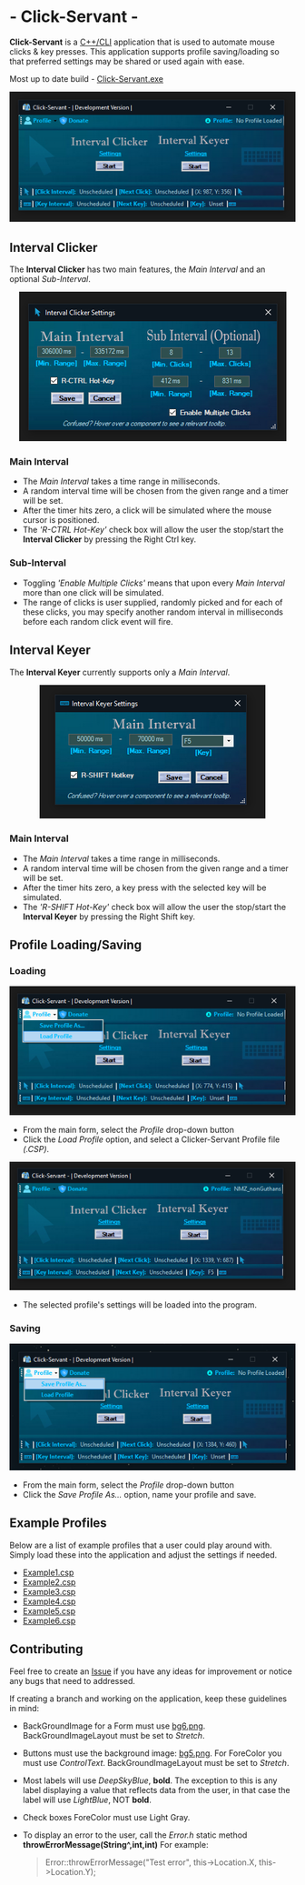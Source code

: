 #  - Click-Servant -

**Click-Servant** is a [C++/CLI](https://docs.microsoft.com/en-us/cpp/dotnet) application that is used to automate mouse clicks & key presses.
This application supports profile saving/loading so that preferred settings may be shared or used again with ease.

Most up to date build - [Click-Servant.exe](https://github.com/aaprather/Click-Servant/raw/Development/Click-Servant.exe)
<p align="center">
<img src="https://raw.githubusercontent.com/aaprather/Click-Servant/Development/Screenshots/s1.png">
</p>

## Interval Clicker
The **Interval Clicker** has two main features, the *Main Interval* and an optional *Sub-Interval*.

<p align="center">
<img src="https://raw.githubusercontent.com/aaprather/Click-Servant/Development/Screenshots/s4.png">
</p>

### Main Interval
 - The *Main Interval* takes a time range in milliseconds.
 - A random interval time will be chosen from the given range and a timer will be set.
 - After the timer hits zero, a click will be simulated where the mouse cursor is positioned.
 - The *'R-CTRL Hot-Key'* check box will allow the user the stop/start the **Interval Clicker** by pressing the Right Ctrl key.
 
 ### Sub-Interval
 - Toggling *'Enable Multiple Clicks'* means that upon every *Main Interval* more than one click will be simulated.
 - The range of clicks is user supplied, randomly picked and for each of these clicks, you may specify another random interval in milliseconds before each random click event will fire.

## Interval Keyer
The **Interval Keyer** currently supports only a *Main Interval*.

<p align="center">
<img src="https://raw.githubusercontent.com/aaprather/Click-Servant/Development/Screenshots/s5.png">
</p>

### Main Interval
 - The *Main Interval* takes a time range in milliseconds.
 - A random interval time will be chosen from the given range and a timer will be set.
 - After the timer hits zero, a key press with the selected key will be simulated.
 - The *'R-SHIFT Hot-Key'* check box will allow the user the stop/start the **Interval Keyer** by pressing the Right Shift key.

## Profile Loading/Saving
### Loading
<p align="center">
<img src="https://raw.githubusercontent.com/aaprather/Click-Servant/Development/Screenshots/s2.png">
</p>

 - From the main form, select the *Profile* drop-down button
 - Click the *Load Profile* option, and select a Clicker-Servant Profile file *(.CSP)*.
 <p align="center">
<img src="https://raw.githubusercontent.com/aaprather/Click-Servant/Development/Screenshots/s3.png">
</p>

 - The selected profile's settings will be loaded into the program.

### Saving

 <p align="center">
<img src="https://raw.githubusercontent.com/aaprather/Click-Servant/Development/Screenshots/s7.png">
</p>

 - From the main form, select the *Profile* drop-down button
 - Click the *Save Profile As...* option, name your profile and save.

## Example Profiles
Below are a list of example profiles that a user could play around with. Simply load these into the application and adjust the settings if needed.

 - [Example1.csp](https://github.com/aaprather/Click-Servant/blob/Development/Profiles/Example1.csp)
  - [Example2.csp](https://github.com/aaprather/Click-Servant/blob/Development/Profiles/Example2.csp)
  - [Example3.csp](https://github.com/aaprather/Click-Servant/blob/Development/Profiles/Example3.csp)
  - [Example4.csp](https://github.com/aaprather/Click-Servant/blob/Development/Profiles/Example4.csp)
 -  [Example5.csp](https://github.com/aaprather/Click-Servant/blob/Development/Profiles/Example5.csp)
  - [Example6.csp](https://github.com/aaprather/Click-Servant/blob/Development/Profiles/Example6.csp)

## Contributing

Feel free to create an [Issue](https://github.com/aaprather/Click-Servant/issues) if you have any ideas for improvement or notice any bugs that need to addressed.

If creating a branch and working on the application, keep these guidelines in mind:

 - BackGroundImage for a Form must use [bg6.png](https://github.com/aaprather/Click-Servant/blob/Development/Click-Servant/Rex/bg6.png). BackGroundImageLayout must be set to *Stretch*.
 
 - Buttons must use the background image: [bg5.png](https://github.com/aaprather/Click-Servant/blob/Development/Click-Servant/Rex/bg5.png). For ForeColor you must use *ControlText*. BackGroundImageLayout must be set to *Stretch*.
 - Most labels will use *DeepSkyBlue*, **bold**. The exception to this is any label displaying a value that reflects data from the user, in that case the label will use *LightBlue*, NOT **bold**.

 - Check boxes ForeColor must use Light Gray.
 - To display an error to the user, call the *Error.h* static method **throwErrorMessage(String^,int,int)**
    For example: 
     > Error::throwErrorMessage("Test error", this->Location.X, this->Location.Y);
